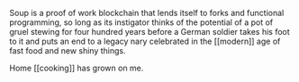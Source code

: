 Soup is a proof of work blockchain that lends itself to forks and functional programming, so long as its instigator thinks of the potential of a pot of gruel stewing for four hundred years before a German soldier takes his foot to it and puts an end to a legacy nary celebrated in the [[modern]] age of fast food and new shiny things.  
  
Home [[cooking]] has grown on me.